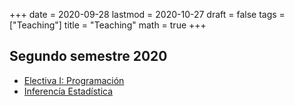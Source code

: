 +++
date      = 2020-09-28
lastmod   = 2020-10-27
draft     = false
tags      = ["Teaching"]
title     = "Teaching"
math      = true
+++


## Segundo semestre 2020
* [Electiva I: Programación](https://alexrojas.netlify.app/post/Prog/)
* [Inferencía Estadística](https://alexrojas.netlify.app/post/ie/)

